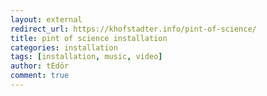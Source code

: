 ```yaml
---
layout: external
redirect_url: https://khofstadter.info/pint-of-science/
title: pint of science installation
categories: installation
tags: [installation, music, video]
author: tEdör
comment: true
---
```

